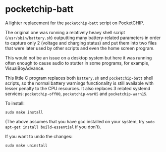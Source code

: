 # pocketchip-batt

A lighter replacement for the `pocketchip-batt` script on PocketCHIP.

The original one was running a relatively heavy shell script (`/usr/sbin/battery.sh`) outputting many 
battery-related parameters in order to capture only 2 (voltage and charging status) and put them into 
two files that were later used by other scripts and even the home screen program.

This would not be an issue on a desktop system but here it was running often enough to cause audio to stutter 
in some programs, for example, VisualBoyAdvance.

This little C program replaces both `battery.sh` and `pocketchip-batt` shell scripts, so the normal battery warnings 
functionality is still available with lesser penalty to the CPU resources. It also replaces 3 related systemd services:
`pocketchip-off00`, `pocketchip-war05` and `pocketchip-warn15`.

To install:

	sudo make install

(The above assumes that you have gcc installed on your system, try `sudo apt-get install build-essential` if you don't).

If you want to undo the changes:

	sudo make uninstall
